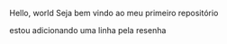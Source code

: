 Hello, world
Seja bem vindo ao meu primeiro repositório 

estou adicionando uma linha pela resenha 
